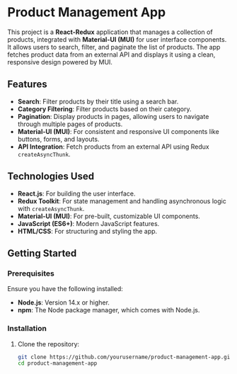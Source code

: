 # Product Management App

This project is a **React-Redux** application that manages a collection of products, integrated with **Material-UI (MUI)** for user interface components. It allows users to search, filter, and paginate the list of products. The app fetches product data from an external API and displays it using a clean, responsive design powered by MUI.

## Features

- **Search**: Filter products by their title using a search bar.
- **Category Filtering**: Filter products based on their category.
- **Pagination**: Display products in pages, allowing users to navigate through multiple pages of products.
- **Material-UI (MUI)**: For consistent and responsive UI components like buttons, forms, and layouts.
- **API Integration**: Fetch products from an external API using Redux `createAsyncThunk`.

## Technologies Used

- **React.js**: For building the user interface.
- **Redux Toolkit**: For state management and handling asynchronous logic with `createAsyncThunk`.
- **Material-UI (MUI)**: For pre-built, customizable UI components.
- **JavaScript (ES6+)**: Modern JavaScript features.
- **HTML/CSS**: For structuring and styling the app.

## Getting Started

### Prerequisites

Ensure you have the following installed:

- **Node.js**: Version 14.x or higher.
- **npm**: The Node package manager, which comes with Node.js.

### Installation

1. Clone the repository:

   ```bash
   git clone https://github.com/yourusername/product-management-app.git
   cd product-management-app
